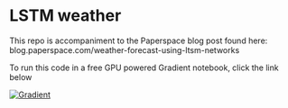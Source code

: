 # LSTM weather

This repo is accompaniment to the Paperspace blog post found here: blog.paperspace.com/weather-forecast-using-ltsm-networks

To run this code in a free GPU powered Gradient notebook, click the link below

[![Gradient](https://assets.paperspace.io/img/gradient-badge.svg)](https://console.paperspace.com/github/gradient-ai/LSTM-weather?machine=Free-GPU)
